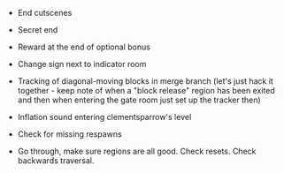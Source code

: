 - End cutscenes
- Secret end
- Reward at the end of optional bonus

- Change sign next to indicator room
- Tracking of diagonal-moving blocks in merge branch (let's just hack it together - keep note of when a "block release" region has been exited and then when entering the gate room just set up the tracker then)
- Inflation sound entering clementsparrow's level

- Check for missing respawns
- Go through, make sure regions are all good. Check resets. Check backwards traversal.
